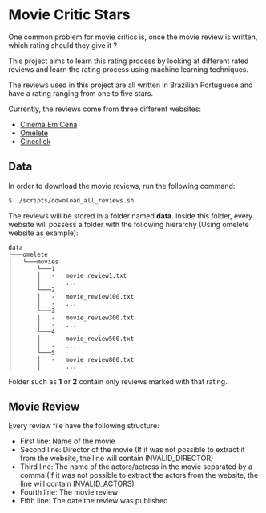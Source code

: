 Movie Critic Stars
===================

One common problem for movie critics is, once the movie review is written, which
rating should they give it ?

This project aims to learn this rating process by looking at different rated
reviews and learn the rating process using machine learning techniques.

The reviews used in this project are all written in Brazilian Portuguese and
have a rating ranging from one to five stars.

Currently, the reviews come from three different websites:

* [Cinema Em Cena](http://cinemaemcena.cartacapital.com.br/)
* [Omelete](http://omelete.uol.com.br/)
* [Cineclick](http://cineclick.com.br/)


Data
------------------

In order to download the movie reviews, run the following command:

```sh
$ ./scripts/download_all_reviews.sh
```

The reviews will be stored in a folder named **data**. Inside this folder, every
website will possess a folder with the following hierarchy (Using omelete
website as example):

```
data
└───omelete
│   └───movies
│       └───1
│       │   -   movie_review1.txt
│       │   -   ...
│       └───2
│       │   -   movie_review100.txt
│       │   -   ...
│       └───3
│       │   -   movie_review300.txt
│       │   -   ...
│       └───4
│       │   -   movie_review500.txt
│       │   -   ...
│       └───5
│       │   -   movie_review800.txt
│       │   -   ...
```

Folder such as **1** or **2** contain only reviews marked with that rating.


Movie Review
--------------------

Every review file have the following structure:

* First line: Name of the movie
* Second line: Director of the movie (If it was not possible to extract it from
  the website, the line will contain INVALID\_DIRECTOR)
* Third line: The name of the actors/actress in the movie separated by a comma
  (If it was not possible to extract the actors from the website, the line will
  contain INVALID\_ACTORS)
* Fourth line: The movie review
* Fifth line: The date the review was published
